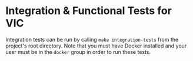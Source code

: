 # Integration & Functional Tests for VIC

Integration tests can be run by calling `make integration-tests` from the project's root directory.
Note that you must have Docker installed and your user must be in the `docker` group in order to run these tests.
